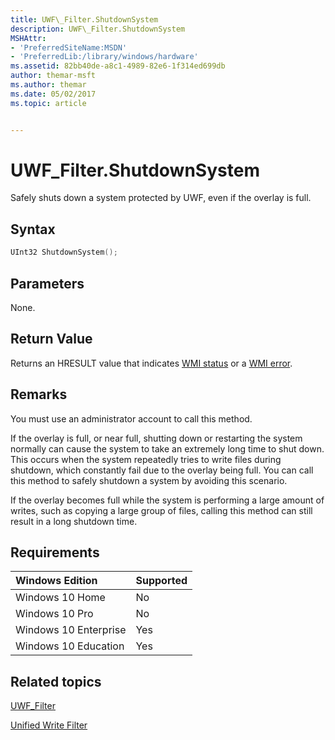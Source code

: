 ```yaml
---
title: UWF\_Filter.ShutdownSystem
description: UWF\_Filter.ShutdownSystem
MSHAttr:
- 'PreferredSiteName:MSDN'
- 'PreferredLib:/library/windows/hardware'
ms.assetid: 82bb40de-a8c1-4989-82e6-1f314ed699db
author: themar-msft
ms.author: themar
ms.date: 05/02/2017
ms.topic: article


---
```

# UWF\_Filter.ShutdownSystem

Safely shuts down a system protected by UWF, even if the overlay is full.

## Syntax

```powershell
UInt32 ShutdownSystem();
```

## Parameters

None.

## Return Value

Returns an HRESULT value that indicates [WMI status](http://go.microsoft.com/fwlink/p/?LinkID=208318) or a [WMI error](http://go.microsoft.com/fwlink/p/?LinkID=208317).

## Remarks

You must use an administrator account to call this method.

If the overlay is full, or near full, shutting down or restarting the system normally can cause the system to take an extremely long time to shut down. This occurs when the system repeatedly tries to write files during shutdown, which constantly fail due to the overlay being full. You can call this method to safely shutdown a system by avoiding this scenario.

If the overlay becomes full while the system is performing a large amount of writes, such as copying a large group of files, calling this method can still result in a long shutdown time.

## Requirements

| Windows Edition       | Supported |
|:----------------------|:----------|
| Windows 10 Home       | No        |
| Windows 10 Pro        | No        |
| Windows 10 Enterprise | Yes       |
| Windows 10 Education  | Yes       |

## Related topics

[UWF\_Filter](uwf-filter.md)

[Unified Write Filter](unified-write-filter.md)
